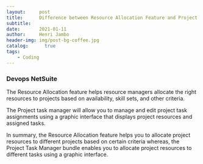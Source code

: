 ```yaml
---
layout:     post
title:      Difference between Resource Allocation Feature and Project Task Manager Bundle
subtitle:   
date:       2021-01-11
author:     Henri Jambo
header-img: img/post-bg-coffee.jpg
catalog: 	  true
tags:
    - Coding
---
```


### Devops NetSuite

The Resource Allocation feature helps resource managers allocate the right resources to projects based on availability, skill sets, and other criteria.

The Project task manager will allow you to manage and edit project task assignments using a graphic interface that displays project resources and assigned tasks.

In summary, the Resource Allocation feature helps you to allocate project resources to different projects based on certain criteria whereas, the Project Task Manager bundle enables you to allocate project resources to different tasks using a graphic interface.
